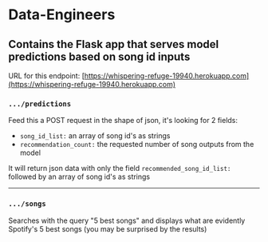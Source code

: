 # Data-Engineers
## Contains the Flask app that serves model predictions based on song id inputs
URL for this endpoint: [https://whispering-refuge-19940.herokuapp.com](https://whispering-refuge-19940.herokuapp.com)
### `.../predictions`
Feed this a POST request in the shape of json, it's looking for 2 fields:
 - `song_id_list:` an array of song id's as strings
 - `recommendation_count:` the requested number of song outputs from the model

It will return json data with only the field `recommended_song_id_list:` followed by an array of song id's as strings

---

### `.../songs`
Searches with the query "5 best songs" and displays what are evidently Spotify's 5 best songs (you may be surprised by the results)  

